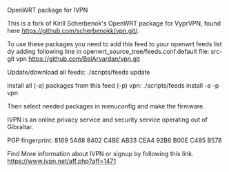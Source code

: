 OpenWRT package for IVPN

This is a fork of Kirill Scherbenok's OpenWRT package for VyprVPN, found here https://github.com/scherbenokk/vpn.git/.

To use these packages you need to add this feed to your openwrt feeds list dy adding following line in openwrt_source_tree/feeds.conf.default file: src-git vpn https://github.com/BelArvardan/vpn.git

Update/download all feeds: ./scripts/feeds update

Install all (-a) packages from this feed (-p) vpn: ./scripts/feeds install -a -p vpn

Then select needed packages in menuconfig and make the firmware.



IVPN is an online privacy service and security service operating out of Gibraltar.

PGP fingerprint: 8169 5A68 8402 C4BE AB33 CEA4 92B6 B00E C485 B578

Find More information about IVPN or signup by following this link. https://www.ivpn.net/aff.php?aff=1471


